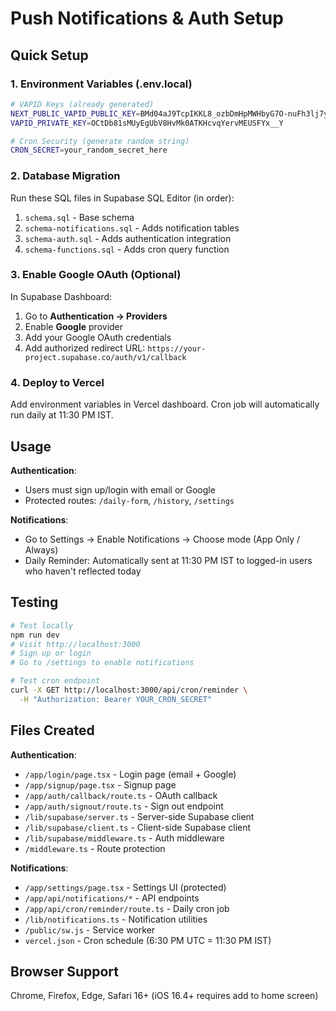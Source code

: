 # Push Notifications & Auth Setup

## Quick Setup

### 1. Environment Variables (.env.local)
```bash
# VAPID Keys (already generated)
NEXT_PUBLIC_VAPID_PUBLIC_KEY=BMd04aJ9TcpIKKL8_ozbDmHpMWHbyG7O-nuFh3lj7yFKc76A21gWz6xXKN8xXCMi2xBUXwLF32PAdFwYFvRQH68
VAPID_PRIVATE_KEY=OCtDb81sMUyEgUbV8HvMk0ATKHcvqYervMEUSFYx__Y

# Cron Security (generate random string)
CRON_SECRET=your_random_secret_here
```

### 2. Database Migration
Run these SQL files in Supabase SQL Editor (in order):
1. `schema.sql` - Base schema
2. `schema-notifications.sql` - Adds notification tables
3. `schema-auth.sql` - Adds authentication integration
4. `schema-functions.sql` - Adds cron query function

### 3. Enable Google OAuth (Optional)
In Supabase Dashboard:
1. Go to **Authentication → Providers**
2. Enable **Google** provider
3. Add your Google OAuth credentials
4. Add authorized redirect URL: `https://your-project.supabase.co/auth/v1/callback`

### 4. Deploy to Vercel
Add environment variables in Vercel dashboard. Cron job will automatically run daily at 11:30 PM IST.

## Usage

**Authentication**:
- Users must sign up/login with email or Google
- Protected routes: `/daily-form`, `/history`, `/settings`

**Notifications**:
- Go to Settings → Enable Notifications → Choose mode (App Only / Always)
- Daily Reminder: Automatically sent at 11:30 PM IST to logged-in users who haven't reflected today

## Testing

```bash
# Test locally
npm run dev
# Visit http://localhost:3000
# Sign up or login
# Go to /settings to enable notifications

# Test cron endpoint
curl -X GET http://localhost:3000/api/cron/reminder \
  -H "Authorization: Bearer YOUR_CRON_SECRET"
```

## Files Created

**Authentication**:
- `/app/login/page.tsx` - Login page (email + Google)
- `/app/signup/page.tsx` - Signup page
- `/app/auth/callback/route.ts` - OAuth callback
- `/app/auth/signout/route.ts` - Sign out endpoint
- `/lib/supabase/server.ts` - Server-side Supabase client
- `/lib/supabase/client.ts` - Client-side Supabase client
- `/lib/supabase/middleware.ts` - Auth middleware
- `/middleware.ts` - Route protection

**Notifications**:
- `/app/settings/page.tsx` - Settings UI (protected)
- `/app/api/notifications/*` - API endpoints
- `/app/api/cron/reminder/route.ts` - Daily cron job
- `/lib/notifications.ts` - Notification utilities
- `/public/sw.js` - Service worker
- `vercel.json` - Cron schedule (6:30 PM UTC = 11:30 PM IST)

## Browser Support
Chrome, Firefox, Edge, Safari 16+ (iOS 16.4+ requires add to home screen)
